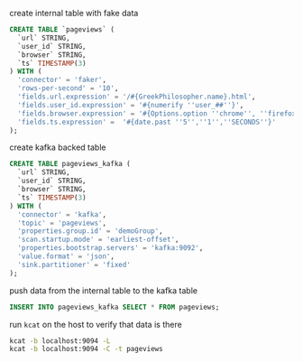 create internal table with fake data

```sql
CREATE TABLE `pageviews` (
  `url` STRING,
  `user_id` STRING,
  `browser` STRING,
  `ts` TIMESTAMP(3)
) WITH (
  'connector' = 'faker',
  'rows-per-second' = '10',
  'fields.url.expression' = '/#{GreekPhilosopher.name}.html',
  'fields.user_id.expression' = '#{numerify ''user_##''}',
  'fields.browser.expression' = '#{Options.option ''chrome'', ''firefox'', ''safari'')}',
  'fields.ts.expression' =  '#{date.past ''5'',''1'',''SECONDS''}'
);
```

create kafka backed table

```sql
CREATE TABLE pageviews_kafka (
  `url` STRING,
  `user_id` STRING,
  `browser` STRING,
  `ts` TIMESTAMP(3)
) WITH (
  'connector' = 'kafka',
  'topic' = 'pageviews',
  'properties.group.id' = 'demoGroup',
  'scan.startup.mode' = 'earliest-offset',
  'properties.bootstrap.servers' = 'kafka:9092',
  'value.format' = 'json',
  'sink.partitioner' = 'fixed'
);
```

push data from the internal table to the kafka table

```sql
INSERT INTO pageviews_kafka SELECT * FROM pageviews;
```

run `kcat` on the host to verify that data is there

```bash
kcat -b localhost:9094 -L 
kcat -b localhost:9094 -C -t pageviews
```
